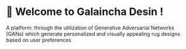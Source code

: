 <h1>👋 Welcome to Galaincha Desin !</h1>
A platform: through the utilization of Generative Adversarial Networks (GANs)
which generate personalized and visually appealing rug designs based on user preferences
